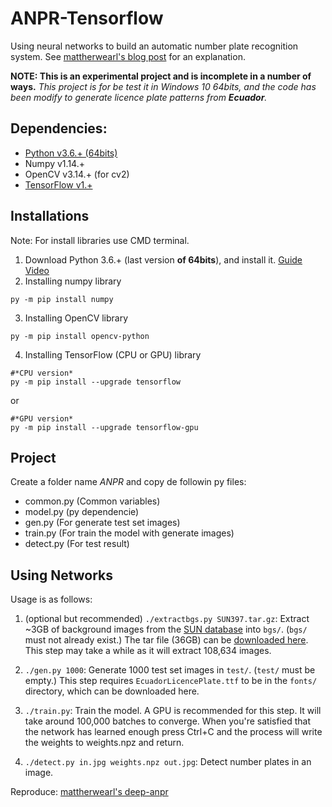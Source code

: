 # ANPR-Tensorflow

Using neural networks to build an automatic number plate recognition system. See [mattherwearl's blog post](http://matthewearl.github.io/2016/05/06/cnn-anpr/) for an explanation.

**NOTE:  This is an experimental project and is incomplete in a number of ways.** *This project is for be test it in Windows 10 64bits, and the code has been modify to generate licence plate patterns from **Ecuador**.*

## Dependencies:

- [Python v3.6.+ (64bits)](https://www.python.org/downloads/)
- Numpy v1.14.+
- OpenCV v3.14.+ (for cv2)
- [TensorFlow v1.+](https://www.tensorflow.org/install/install_windows)

## Installations

Note: For install libraries use CMD terminal.

1. Download Python 3.6.+ (last version **of 64bits**), and install it. [Guide Video](https://www.youtube.com/watch?v=gSjL3K8C8Ao)
2. Installing numpy library
```
py -m pip install numpy
```
3. Installing OpenCV library
```
py -m pip install opencv-python
```
4. Installing TensorFlow (CPU or GPU) library
```
#*CPU version*
py -m pip install --upgrade tensorflow
```
or
```
#*GPU version*
py -m pip install --upgrade tensorflow-gpu
```


## Project

Create a folder name *ANPR* and copy de followin py files:
- common.py (Common variables)
- model.py (py dependencie)
- gen.py (For generate test set images)
- train.py (For train the model with generate images)
- detect.py (For test result)


## Using Networks

Usage is as follows:

1. (optional but recommended) `./extractbgs.py SUN397.tar.gz`: Extract ~3GB of background images from the [SUN database](http://groups.csail.mit.edu/vision/SUN/) into `bgs/`. (`bgs/` must not already exist.) The tar file (36GB) can be [downloaded here](http://vision.princeton.edu/projects/2010/SUN/SUN397.tar.gz). This step may take a while as it will extract 108,634 images.

2. `./gen.py 1000`: Generate 1000 test set images in `test/`. (`test/` must be empty.) This step requires `EcuadorLicencePlate.ttf` to be in the `fonts/` directory, which can be downloaded here.

3. `./train.py`: Train the model. A GPU is recommended for this step. It will take around 100,000 batches to converge. When you're satisfied that the network has learned enough press Ctrl+C and the process will write the weights to weights.npz and return.

4. `./detect.py in.jpg weights.npz out.jpg`: Detect number plates in an image.


Reproduce: [mattherwearl's deep-anpr](https://github.com/matthewearl/deep-anpr)
